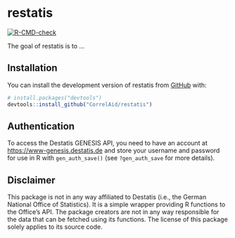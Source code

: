 
<!-- README.md is generated from README.Rmd. Please edit that file -->

# restatis

<!-- badges: start -->

[![R-CMD-check](https://github.com/CorrelAid/restatis/workflows/R-CMD-check/badge.svg)](https://github.com/CorrelAid/restatis/actions)
<!-- badges: end -->

The goal of restatis is to …

## Installation

You can install the development version of restatis from
[GitHub](https://github.com/) with:

``` r
# install.packages("devtools")
devtools::install_github("CorrelAid/restatis")
```

## Authentication

To access the Destatis GENESIS API, you need to have an account at
<https://www-genesis.destatis.de> and store your username and password
for use in R with `gen_auth_save()` (see `?gen_auth_save` for more
details).

## Disclaimer

This package is not in any way affiliated to Destatis (i.e., the German
National Office of Statistics). It is a simple wrapper providing R
functions to the Office’s API. The package creators are not in any way
responsible for the data that can be fetched using its functions. The
license of this package solely applies to its source code.
